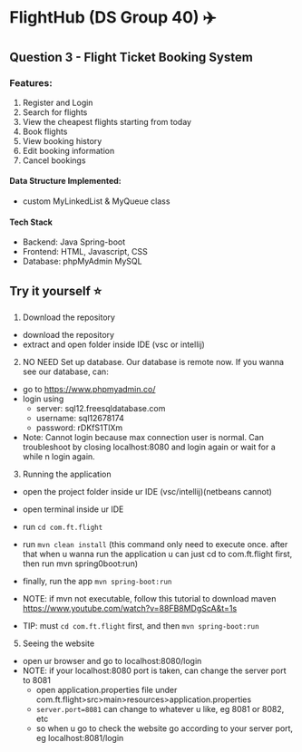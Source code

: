 # FlightHub (DS Group 40) ✈️
## Question 3 - Flight Ticket Booking System
### Features:
  1. Register and Login
  2. Search for flights
  3. View the cheapest flights starting from today
  4. Book flights
  5. View booking history
  6. Edit booking information
  7. Cancel bookings
#### Data Structure Implemented: 
- custom MyLinkedList & MyQueue class
#### Tech Stack
  - Backend: Java Spring-boot
  - Frontend: HTML, Javascript, CSS
  - Database: phpMyAdmin MySQL

## Try it yourself ⭐
1. Download the repository
- download the repository
- extract and open folder inside IDE (vsc or intellij)

2. NO NEED Set up database. Our database is remote now. If you wanna see our database, can:
- go to https://www.phpmyadmin.co/
- login using
  - server: sql12.freesqldatabase.com
  - username: sql12678174
  - password: rDKfS1TlXm
- Note: Cannot login because max connection user is normal. Can troubleshoot by closing localhost:8080 and login again or wait for a while n login again.

3. Running the application
- open the project folder inside ur IDE (vsc/intellij)(netbeans cannot)
- open terminal inside ur IDE
- run ```cd com.ft.flight```
- run ```mvn clean install``` (this command only need to execute once. after that when u wanna run the application u can just cd to com.ft.flight first, then run mvn spring0boot:run)
- finally, run the app ```mvn spring-boot:run```

- NOTE: if mvn not executable, follow this tutorial to download maven https://www.youtube.com/watch?v=88FB8MDgScA&t=1s
- TIP: must ```cd com.ft.flight``` first, and then ```mvn spring-boot:run```

5. Seeing the website
- open ur browser and go to localhost:8080/login
- NOTE: if your localhost:8080 port is taken, can change the server port to 8081
  - open application.properties file under com.ft.flight>src>main>resources>application.properties
  - ```server.port=8081``` can change to whatever u like, eg 8081 or 8082, etc
  - so when u go to check the website go according to your server port, eg localhost:8081/login
